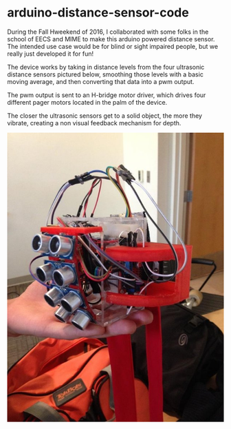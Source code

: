 # arduino-distance-sensor-code

During the Fall Hweekend of 2016, I collaborated with some folks in the school of EECS and MIME to make this arduino powered distance sensor. The intended use case would be for blind or sight impaired people, but we really just developed it for fun! 

The device works by taking in distance levels from the four ultrasonic distance sensors pictured below, smoothing those levels with a basic moving average, and then converting that data into a pwm output. 

The pwm output is sent to an H-bridge motor driver, which drives four different pager motors located in the palm of the device. 

The closer the ultrasonic sensors get to a solid object, the more they vibrate, creating a non visual feedback mechanism for depth.

![alt text](https://raw.githubusercontent.com/thegrims/arduino-distance-sensor-code/master/hweekend_sensor.jpg)
